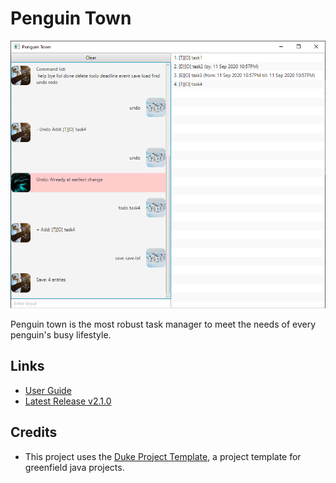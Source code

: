 # Penguin Town

![Sample UI](docs/Ui.png)

Penguin town is the most robust task manager to meet the needs of every penguin's busy lifestyle.

## Links

- [User Guide](https://akgrensoar.github.io/ip/)
- [Latest Release v2.1.0](https://github.com/akgrenSoar/ip/releases/tag/v2.1.0)

## Credits

- This project uses the [Duke Project Template](https://github.com/se-edu/duke/), a project template for greenfield java projects.
